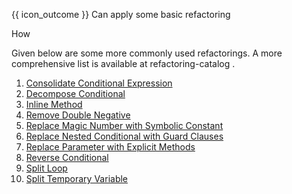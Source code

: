 <span id="prereqs"></span>

<span id="outcomes">{{ icon_outcome }} Can apply some basic refactoring</span>

<span id="title">How</span>

<div id="body">

Given below are some more commonly used refactorings. A more comprehensive list is available at <trigger trigger="click" for="modal:refactoring-catalog-how"> refactoring-catalog </trigger>.

<modal title="**Refactoring Catalog**" id="modal:refactoring-catalog-how">
  <include src="../../common/references.md#refactoring-catalog"/>
</modal>

1. [Consolidate Conditional Expression](https://refactoring.com/catalog/consolidateConditionalExpression.html)
2. [Decompose Conditional](https://refactoring.com/catalog/decomposeConditional.html)
3. [Inline Method](https://refactoring.com/catalog/inlineMethod.html)
4. [Remove Double Negative](https://refactoring.com/catalog/removeDoubleNegative.html)
5. [Replace Magic Number with Symbolic Constant](https://refactoring.com/catalog/replaceMagicNumberWithSymbolicConstant.html)
6. [Replace Nested Conditional with Guard Clauses](https://refactoring.com/catalog/replaceNestedConditionalWithGuardClauses.html)
7. [Replace Parameter with Explicit Methods](https://refactoring.com/catalog/replaceParameterWithExplicitMethods.html)
8. [Reverse Conditional](https://refactoring.com/catalog/reverseConditional.html)
9. [Split Loop](https://refactoring.com/catalog/splitLoop.html)
10. [Split Temporary Variable](https://refactoring.com/catalog/splitTemporaryVariable.html)

</div>

<div id="extras">
  <include src="exercises.md" />
</div>